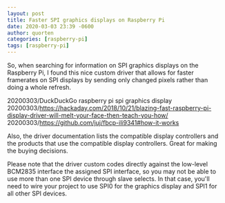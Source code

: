 ```yaml
---
layout: post
title: Faster SPI graphics displays on Raspberry Pi
date: 2020-03-03 23:39 -0600
author: quorten
categories: [raspberry-pi]
tags: [raspberry-pi]
---
```


So, when searching for information on SPI graphics displays on the
Raspberry Pi, I found this nice custom driver that allows for faster
framerates on SPI displays by sending only changed pixels rather than
doing a whole refresh.

20200303/DuckDuckGo raspberry pi spi graphics display  
20200303/https://hackaday.com/2018/10/21/blazing-fast-raspberry-pi-display-driver-will-melt-your-face-then-teach-you-how/  
20200303/https://github.com/juj/fbcp-ili9341#how-it-works

Also, the driver documentation lists the compatible display
controllers and the products that use the compatible display
controllers.  Great for making the buying decisions.

Please note that the driver custom codes directly against the
low-level BCM2835 interface the assigned SPI interface, so you may not
be able to use more than one SPI device through slave selects.  In
that case, you'll need to wire your project to use SPI0 for the
graphics display and SPI1 for all other SPI devices.
